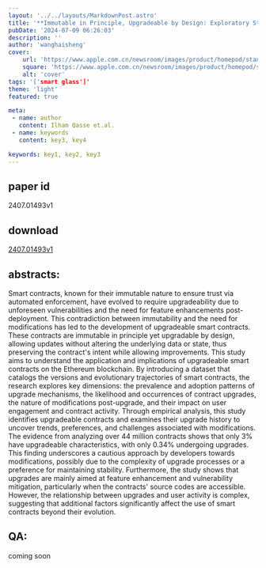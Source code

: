```yaml
---
layout: '../../layouts/MarkdownPost.astro'
title: '**Immutable in Principle, Upgradeable by Design: Exploratory Study of Smart Contract Upgradeability**'
pubDate: '2024-07-09 06:26:03'
description: ''
author: 'wanghaisheng'
cover:
    url: 'https://www.apple.com.cn/newsroom/images/product/homepod/standard/Apple-HomePod-hero-230118_big.jpg.large_2x.jpg'
    square: 'https://www.apple.com.cn/newsroom/images/product/homepod/standard/Apple-HomePod-hero-230118_big.jpg.large_2x.jpg'
    alt: 'cover'
tags: '['smart glass']' 
theme: 'light'
featured: true

meta:
 - name: author
   content: Ilham Qasse et.al.
 - name: keywords
   content: key3, key4

keywords: key1, key2, key3
---
```


## paper id
2407.01493v1
## download
[2407.01493v1](http://arxiv.org/abs/2407.01493v1)
## abstracts:
Smart contracts, known for their immutable nature to ensure trust via automated enforcement, have evolved to require upgradeability due to unforeseen vulnerabilities and the need for feature enhancements post-deployment. This contradiction between immutability and the need for modifications has led to the development of upgradeable smart contracts. These contracts are immutable in principle yet upgradable by design, allowing updates without altering the underlying data or state, thus preserving the contract's intent while allowing improvements. This study aims to understand the application and implications of upgradeable smart contracts on the Ethereum blockchain. By introducing a dataset that catalogs the versions and evolutionary trajectories of smart contracts, the research explores key dimensions: the prevalence and adoption patterns of upgrade mechanisms, the likelihood and occurrences of contract upgrades, the nature of modifications post-upgrade, and their impact on user engagement and contract activity. Through empirical analysis, this study identifies upgradeable contracts and examines their upgrade history to uncover trends, preferences, and challenges associated with modifications. The evidence from analyzing over 44 million contracts shows that only 3% have upgradeable characteristics, with only 0.34% undergoing upgrades. This finding underscores a cautious approach by developers towards modifications, possibly due to the complexity of upgrade processes or a preference for maintaining stability. Furthermore, the study shows that upgrades are mainly aimed at feature enhancement and vulnerability mitigation, particularly when the contracts' source codes are accessible. However, the relationship between upgrades and user activity is complex, suggesting that additional factors significantly affect the use of smart contracts beyond their evolution.
## QA:
coming soon
